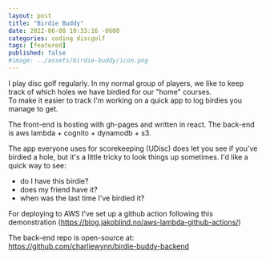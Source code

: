 ```yaml
---
layout: post
title: "Birdie Buddy"
date: 2022-06-08 10:33:16 -0600
categories: coding discgolf
tags: [featured]
published: false
#image: ../assets/birdie-buddy/icon.png
---
```


I play disc golf regularly. In my normal group of players, we like to keep track of which holes we have birdied for our "home" courses.  
To make it easier to track I'm working on a quick app to log birdies you manage to get.

The front-end is hosting with gh-pages and written in react.
The back-end is aws lambda + cognito + dynamodb + s3.

<!--more-->

The app everyone uses for scorekeeping (UDisc) does let you see if you've birdied a hole, but it's a little tricky to look things up sometimes.
I'd like a quick way to see:

- do I have this birdie?
- does my friend have it?
- when was the last time I've birdied it?

For deploying to AWS I've set up a github action following this demonstration (https://blog.jakoblind.no/aws-lambda-github-actions/)

The back-end repo is open-source at: https://github.com/charliewynn/birdie-buddy-backend
